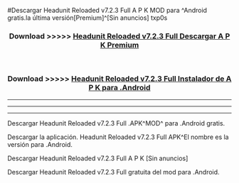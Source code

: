 #Descargar Headunit Reloaded v7.2.3 Full  A P K MOD para ^Android gratis.la última versión[Premium]^[Sin anuncios] txp0s



<div align="center">
<h3>Download >>>>> <a href="https://es-web.web.app/?es= Headunit Reloaded v7.2.3 Full ">Headunit Reloaded v7.2.3 Full  Descargar A P K Premium</a></h3><br>

<h3>Download >>>>> <a href="https://es-web.web.app/?es= Headunit Reloaded v7.2.3 Full ">Headunit Reloaded v7.2.3 Full  Instalador de A P K para .Android</a></h3>
</div>


----------------------------------------------------------

----------------------------------------------------------

----------------------------------------------------------

Descargar Headunit Reloaded v7.2.3 Full  .APK^MOD^ para .Android gratis.

Descargar la aplicación. Headunit Reloaded v7.2.3 Full  APK^El nombre es la versión para .Android.

Descargar Headunit Reloaded v7.2.3 Full  A P K [Sin anuncios]

Descargar Headunit Reloaded v7.2.3 Full  gratuita del mod para .Android.